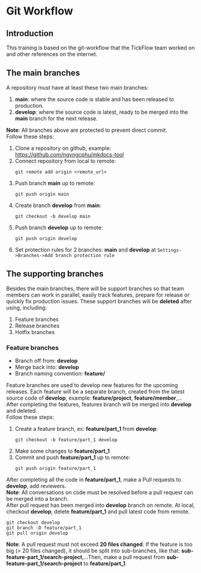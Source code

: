 # Git Workflow

## Introduction
This training is based on the git-workflow that the TickFlow team worked on and other references on the internet.

## The main branches
A repository must have at least these two main branches:
1. **main**: where the source code is stable and has been released to production.
2. **develop**: where the source code is latest, ready to be merged into the **main** branch for the next release.

**Note**: All branches above are protected to prevent direct commit.  
Follow these steps:  
1. Clone a repository on github, example: https://github.com/ngyngcphu/mkdocs-tool
2. Connect repository from local to remote:
    ```
    git remote add origin <remote_url>
    ```
3. Push branch **main** up to remote:
    ```
    git push origin main
    ```
4. Create branch **develop** from **main**:
    ```
    git checkout -b develop main
    ```
5. Push branch **develop** up to remote:
    ```
    git push origin develop
    ```
6. Set protection rules for 2 branches: **main** and **develop** at `Settings->Branches->Add branch protection rule`

## The supporting branches
Besides the main branches, there will be support branches so that team members can work in parallel, easily track features, prepare for release or quickly fix production issues. These support branches will be **deleted** after using, including:
1. Feature branches
2. Release branches
3. Hotfix branches
### Feature branches
- Branch off from: **develop**
- Merge back into: **develop**
- Branch naming convention: **feature/**

Feature branches are used to develop new features for the upcoming releases. Each feature will be a separate branch, created from the latest source code of **develop**, example: **feature/project**, **feature/member**,... After completing the features, features branch will be merged into **develop** and deleted.  
Follow these steps:
1. Create a feature branch, ex: **feature/part_1** from **develop**:
    ```
    git checkout -b feature/part_1 develop
    ```
2. Make some changes to **feature/part_1**
3. Commit and push **feature/part_1** up to remote:
    ```
    git push origin feature/part_1
    ```
After completing all the code in **feature/part_1**, make a Pull requests to **develop**, add reviewers.  
**Note**: All conversations on code must be resolved before a pull request can be merged into a branch.  
After pull request has been merged into **develop** branch on remote. At local, checkout **develop**, delete **feature/part_1** and pull latest code from remote.
```
git checkout develop
git branch -D feature/part_1
git pull origin develop
```
**Note**: A pull request must not exceed **20 files changed**. If the feature is too big (> 20 files changed), it should be split into sub-branches, like that: **sub-feature-part_1/search-project**,...Then, make a pull request from **sub-feature-part_1/search-project** to **feature/part_1**.
